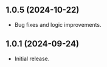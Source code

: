 ## 1.0.5 (2024-10-22)

- Bug fixes and logic improvements.

## 1.0.1 (2024-09-24)

- Initial release.
